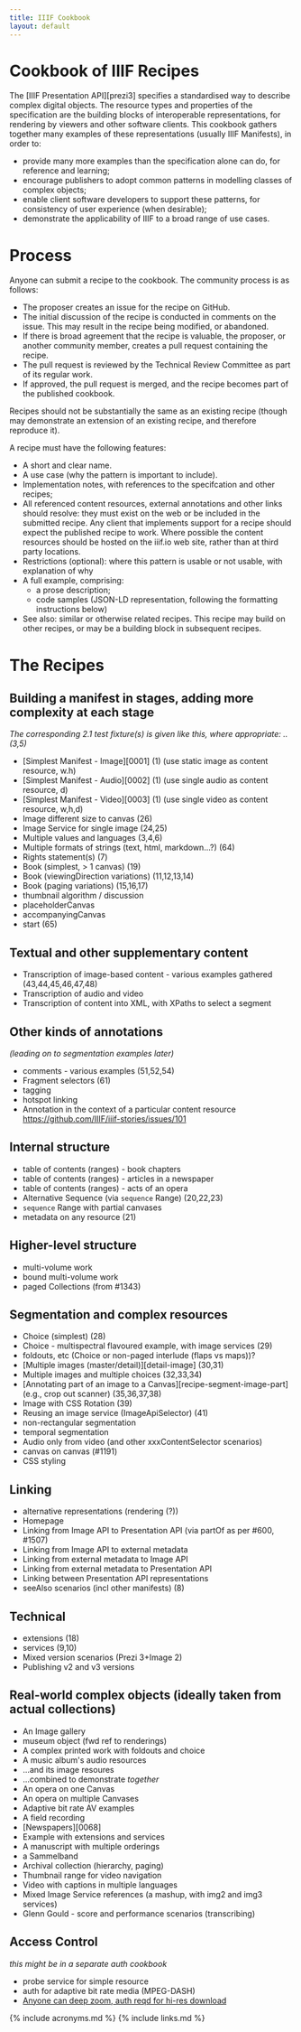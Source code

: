 ```yaml
---
title: IIIF Cookbook
layout: default
---
```


# Cookbook of IIIF Recipes

The [IIIF Presentation API][prezi3] specifies a standardised way to describe complex digital objects. The resource types and properties of the specification are the building blocks of interoperable representations, for rendering by viewers and other software clients. This cookbook gathers together many examples of these representations (usually IIIF Manifests), in order to:

* provide many more examples than the specification alone can do, for reference and learning;
* encourage publishers to adopt common patterns in modelling classes of complex objects;
* enable client software developers to support these patterns, for consistency of user experience (when desirable);
* demonstrate the applicability of IIIF to a broad range of use cases.

# Process

Anyone can submit a recipe to the cookbook. The community process is as follows:

* The proposer creates an issue for the recipe on GitHub.
* The initial discussion of the recipe is conducted in comments on the issue. This may result in the recipe being modified, or abandoned.
* If there is broad agreement that the recipe is valuable, the proposer, or another community member, creates a pull request containing the recipe.
* The pull request is reviewed by the Technical Review Committee as part of its regular work.
* If approved, the pull request is merged, and the recipe becomes part of the published cookbook.

Recipes should not be substantially the same as an existing recipe (though may demonstrate an extension of an existing recipe, and therefore reproduce it).

A recipe must have the following features:

* A short and clear name.
* A use case (why the pattern is important to include).
* Implementation notes, with references to the specifcation and other recipes;
* All referenced content resources, external annotations and other links should resolve: they must exist on the web or be included in the submitted recipe. Any client that implements support for a recipe should expect the published recipe to work. Where possible the content resources should be hosted on the iiif.io web site, rather than at third party locations. 
* Restrictions (optional): where this pattern is usable or not usable, with explanation of why
* A full example, comprising:
    * a prose description;
    * code samples (JSON-LD representation, following the formatting instructions below)
* See also: similar or otherwise related recipes. This recipe may build on other recipes, or may be a building block in subsequent recipes.


# The Recipes

## Building a manifest in stages, adding more complexity at each stage

_The corresponding 2.1 test fixture(s) is given like this, where appropriate: ..(3,5)_

* [Simplest Manifest - Image][0001] (1) (use static image as content resource, w.h)
* [Simplest Manifest - Audio][0002] (1) (use single audio as content resource, d)
* [Simplest Manifest - Video][0003] (1) (use single video as content resource, w,h,d)
* Image different size to canvas (26)
* Image Service for single image (24,25)
* Multiple values and languages (3,4,6)
* Multiple formats of strings (text, html, markdown...?) (64)
* Rights statement(s) (7)
* Book (simplest, > 1 canvas) (19)
* Book (viewingDirection variations) (11,12,13,14)
* Book (paging variations) (15,16,17) 
* thumbnail algorithm / discussion
* placeholderCanvas
* accompanyingCanvas
* start (65)

## Textual and other supplementary content

* Transcription of image-based content - various examples gathered (43,44,45,46,47,48)
* Transcription of audio and video
* Transcription of content into XML, with XPaths to select a segment

## Other kinds of annotations 
_(leading on to segmentation examples later)_

* comments - various examples (51,52,54)
* Fragment selectors (61)
* tagging
* hotspot linking
* Annotation in the context of a particular content resource https://github.com/IIIF/iiif-stories/issues/101

## Internal structure

* table of contents (ranges) - book chapters
* table of contents (ranges) - articles in a newspaper
* table of contents (ranges) - acts of an opera
* Alternative Sequence (via `sequence` Range) (20,22,23)
* `sequence` Range with partial canvases
* metadata on any resource (21)

## Higher-level structure

* multi-volume work
* bound multi-volume work
* paged Collections (from #1343)

## Segmentation and complex resources

* Choice (simplest) (28)
* Choice - multispectral flavoured example, with image services (29)
* foldouts, etc (Choice or non-paged interlude (flaps vs maps))? 
* [Multiple images (master/detail)][detail-image] (30,31)
* Multiple images and multiple choices (32,33,34)
* [Annotating part of an image to a Canvas][recipe-segment-image-part] (e.g., crop out scanner) (35,36,37,38)
* Image with CSS Rotation (39)
* Reusing an image service (ImageApiSelector) (41)
* non-rectangular segmentation
* temporal segmentation
* Audio only from video (and other xxxContentSelector scenarios)
* canvas on canvas (#1191)
* CSS styling 

## Linking

* alternative representations (rendering (?))
* Homepage
* Linking from Image API to Presentation API (via partOf as per #600, #1507)
* Linking from Image API to external metadata
* Linking from external metadata to Image API
* Linking from external metadata to Presentation API
* Linking between Presentation API representations
* seeAlso scenarios (incl other manifests) (8)

## Technical 

* extensions (18)
* services (9,10)
* Mixed version scenarios (Prezi 3+Image 2)
* Publishing v2 and v3 versions

## Real-world complex objects (ideally taken from actual collections)

* An Image gallery
* museum object (fwd ref to renderings)
* A complex printed work with foldouts and choice
* A music album's audio resources
* ...and its image resoures
* ...combined to demonstrate _together_
* An opera on one Canvas
* An opera on multiple Canvases
* Adaptive bit rate AV examples
* A field recording
* [Newspapers][0068]
* Example with extensions and services 
* A manuscript with multiple orderings
* a Sammelband
* Archival collection (hierarchy, paging)
* Thumbnail range for video navigation
* Video with captions in multiple languages
* Mixed Image Service references (a mashup, with img2 and img3 services)
* Glenn Gould - score and performance scenarios (transcribing)

## Access Control 
_this might be in a separate auth cookbook_

* probe service for simple resource
* auth for adaptive bit rate media (MPEG-DASH)
* [Anyone can deep zoom, auth reqd for hi-res download](https://digirati-co-uk.github.io/iiif-auth-client/?image=https://iiifauth.digtest.co.uk/img/11_kitty_joyner.jpg/info.json)


{% include acronyms.md %}
{% include links.md %}
